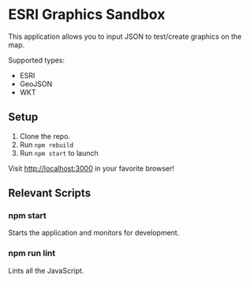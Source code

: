 # ESRI Graphics Sandbox

This application allows you to input JSON to test/create graphics on the map.

Supported types:
- ESRI
- GeoJSON
- WKT

## Setup

1. Clone the repo.
2. Run `npm rebuild`
3. Run `npm start` to launch

Visit [http://localhost:3000](http://localhost:3000) in your favorite browser!

## Relevant Scripts

### npm start

Starts the application and monitors for development.

### npm run lint

Lints all the JavaScript.